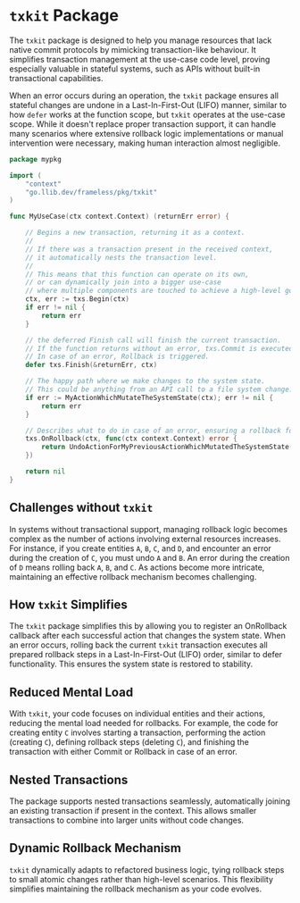 # `txkit` Package

The `txkit` package is designed to help you manage resources that lack native commit protocols by mimicking transaction-like behaviour. It simplifies transaction management at the use-case code level, proving especially valuable in stateful systems, such as APIs without built-in transactional capabilities.

When an error occurs during an operation, the `txkit` package ensures all stateful changes are undone in a Last-In-First-Out (LIFO) manner, similar to how `defer` works at the function scope, but `txkit` operates at the use-case scope. While it doesn't replace proper transaction support, it can handle many scenarios where extensive rollback logic implementations or manual intervention were necessary, making human interaction almost negligible.

```go
package mypkg

import (
	"context"
	"go.llib.dev/frameless/pkg/txkit"
)

func MyUseCase(ctx context.Context) (returnErr error) {

	// Begins a new transaction, returning it as a context.
	//
	// If there was a transaction present in the received context, 
	// it automatically nests the transaction level.
	//
	// This means that this function can operate on its own,
	// or can dynamically join into a bigger use-case 
	// where multiple components are touched to achieve a high-level goal.
	ctx, err := txs.Begin(ctx)
	if err != nil {
		return err
	}

	// the deferred Finish call will finish the current transaction.
	// If the function returns without an error, txs.Commit is executed on the current transaction. 
	// In case of an error, Rollback is triggered.
	defer txs.Finish(&returnErr, ctx)

	// The happy path where we make changes to the system state.
	// This could be anything from an API call to a file system change.
	if err := MyActionWhichMutateTheSystemState(ctx); err != nil {
		return err
	}

	// Describes what to do in case of an error, ensuring a rollback for the stateful changes above.
	txs.OnRollback(ctx, func(ctx context.Context) error {
		return UndoActionForMyPreviousActionWhichMutatedTheSystemState(ctx)
	})

	return nil
}

```

## Challenges without `txkit`

In systems without transactional support, managing rollback logic becomes complex as the number of actions involving external resources increases. For instance, if you create entities `A`, `B`, `C`, and `D`, and encounter an error during the creation of `C`, you must undo `A` and `B`. An error during the creation of `D` means rolling back `A`, `B`, and `C`. As actions become more intricate, maintaining an effective rollback mechanism becomes challenging.

## How `txkit` Simplifies

The `txkit` package simplifies this by allowing you to register an OnRollback callback after each successful action that changes the system state. When an error occurs, rolling back the current `txkit` transaction executes all prepared rollback steps in a Last-In-First-Out (LIFO) order, similar to defer functionality. This ensures the system state is restored to stability.

## Reduced Mental Load

With `txkit`, your code focuses on individual entities and their actions, reducing the mental load needed for rollbacks. For example, the code for creating entity `C` involves starting a transaction, performing the action (creating `C`), defining rollback steps (deleting `C`), and finishing the transaction with either Commit or Rollback in case of an error.

## Nested Transactions

The package supports nested transactions seamlessly, automatically joining an existing transaction if present in the context. This allows smaller transactions to combine into larger units without code changes.

## Dynamic Rollback Mechanism

`txkit` dynamically adapts to refactored business logic, tying rollback steps to small atomic changes rather than high-level scenarios. This flexibility simplifies maintaining the rollback mechanism as your code evolves.
